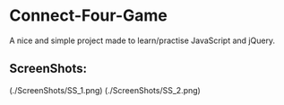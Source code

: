# Connect-Four-Game
A nice and simple project made to learn/practise JavaScript and jQuery.
## ScreenShots:
(./ScreenShots/SS_1.png)
(./ScreenShots/SS_2.png)